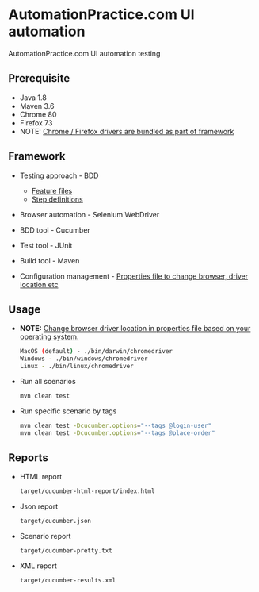 # AutomationPractice.com UI automation

AutomationPractice.com UI automation testing

## Prerequisite

- Java 1.8
- Maven 3.6
- Chrome 80
- Firefox 73
- NOTE: [Chrome / Firefox drivers are bundled as part of framework](./bin)

## Framework

- Testing approach - BDD

  - [Feature files](./src/test/resources/feature/)
  - [Step definitions](./src/test/java/stepDefinition)

- Browser automation - Selenium WebDriver
- BDD tool - Cucumber
- Test tool - JUnit
- Build tool - Maven
- Configuration management - [Properties file to change browser, driver location etc](./src/test/resources/test.config.properties)

## Usage

- **NOTE:** [Change browser driver location in properties file based on your operating system.](./src/test/resources/test.config.properties)

  ```sh
  MacOS (default) - ./bin/darwin/chromedriver
  Windows - ./bin/windows/chromedriver
  Linux - ./bin/linux/chromedriver
  ```

- Run all scenarios

  ```sh
  mvn clean test

  ```

- Run specific scenario by tags

  ```sh
  mvn clean test -Dcucumber.options="--tags @login-user"
  mvn clean test -Dcucumber.options="--tags @place-order"
  ```

## Reports

- HTML report

  ```sh
  target/cucumber-html-report/index.html
  ```

- Json report

  ```sh
  target/cucumber.json
  ```

- Scenario report

  ```sh
  target/cucumber-pretty.txt
  ```

- XML report

  ```sh
  target/cucumber-results.xml
  ```
